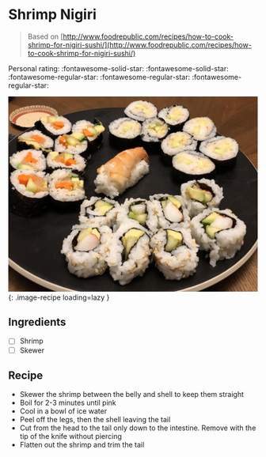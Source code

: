 # Shrimp Nigiri

> Based on [http://www.foodrepublic.com/recipes/how-to-cook-shrimp-for-nigiri-sushi/](http://www.foodrepublic.com/recipes/how-to-cook-shrimp-for-nigiri-sushi/)

<!-- {cts} rating=2; (User can specify rating on scale of 1-5) -->

Personal rating: :fontawesome-solid-star: :fontawesome-solid-star: :fontawesome-regular-star: :fontawesome-regular-star: :fontawesome-regular-star:

<!-- {cte} -->

<!-- {cts} name_image=shrimp_nigiri.jpeg; (User can specify image name) -->

![shrimp_nigiri.jpeg](./shrimp_nigiri.jpeg){: .image-recipe loading=lazy }

<!-- {cte} -->

## Ingredients

- [ ] Shrimp
- [ ] Skewer

## Recipe

- Skewer the shrimp between the belly and shell to keep them straight
- Boil for 2-3 minutes until pink
- Cool in a bowl of ice water
- Peel off the legs, then the shell leaving the tail
- Cut from the head to the tail only down to the intestine. Remove with the tip of the knife without piercing
- Flatten out the shrimp and trim the tail
